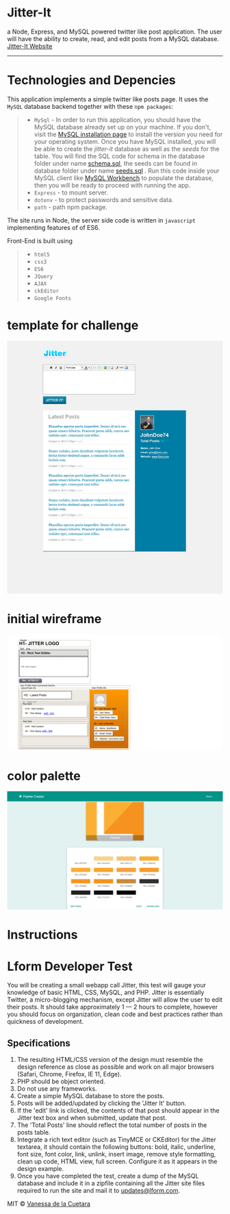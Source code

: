 
# **Jitter-It**

a Node, Express, and MySQL powered twitter like post application. The user will have the ability to create, read, and edit posts from a MySQL database. [Jitter-It Website](https://shielded-escarpment-57780.herokuapp.com/)

---


# **Technologies and Depencies**

This application implements a simple twitter like posts page. It uses the `MySQL` database backend together with these `npm packages`:
> - `MySql` - In order to run this application, you should have the MySQL database already set up on your machine. If you don't, visit the [MySQL installation page](https://dev.mysql.com/doc/refman/5.6/en/installing.html) to install the version you need for your operating system. Once you have MySQL installed, you will be able to create the *jitter-it* database as well as the *seeds* for the table. You will find the SQL code for schema in the database folder under name [schema.sql](database/schema.sql), the seeds can be found in database folder under name [seeds.sql](database/seeds.sql) . Run this code inside your MySQL client like [MySQL Workbench](https://www.mysql.com/products/workbench/) to populate the database, then you will be ready to proceed with running the app.
> - `Express` - to mount server. 
> - `dotenv` - to protect passwords and sensitive data.
> - `path` -  path npm package. 

The site runs in Node, the server side code is written in `javascript` implementing features of of ES6.

Front-End is built using
> - `html5` 
> - `css3` 
> - `ES6` 
> - `JQuery` 
> - `AJAX`
> - `ckEditor` 
> - `Google Fonts`

# **template for challenge**
![template for challenge](./public/assets/images/jitter.jpg)

# **initial wireframe**
![initial wireframe](./public/assets/images/jitter-wireframe.png)

# **color palette**
![color palette](./public/assets/images/jitter-it-color-palette.png)


# **Instructions**
# Lform Developer Test

You will be creating a small webapp call Jitter, this test will gauge your knowledge of basic HTML, CSS, MySQL, and PHP. Jitter is essentially Twitter, a micro-blogging mechanism, except Jitter will allow the user to edit their posts. It should take approximately 1 — 2 hours to complete, however you should focus on organization, clean code and best practices rather than quickness of development.

## Specifications

1. The resulting HTML/CSS version of the design must resemble the design reference as close as possible and work on all major browsers (Safari, Chrome, Firefox, IE 11, Edge).
1. PHP should be object oriented.
1. Do not use any frameworks.
1. Create a simple MySQL database to store the posts.
1. Posts will be added/updated by clicking the 'Jitter It' button.
1. If the 'edit' link is clicked, the contents of that post should appear in the Jitter text box and when submitted, update that post.
1. The 'Total Posts' line should reflect the total number of posts in the posts table.
1. Integrate a rich text editor (such as TinyMCE or CKEditor) for the Jitter textarea, it should contain the following buttons: bold, italic, underline, font size, font color, link, unlink, insert image, remove style formatting, clean up code, HTML view, full screen. Configure it as it appears in the design example.
1. Once you have completed the test, create a dump of the MySQL database and include it in a zipfile containing all the Jitter site files required to run the site and mail it to [updates@lform.com](mailto:updates@lform.com).



MIT © [Vanessa de la Cuetara](2019)

